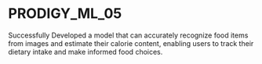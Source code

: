 # PRODIGY_ML_05

Successfully Developed a model that can accurately recognize food items from images and estimate their calorie content, enabling users to track their dietary intake and make informed food choices.
